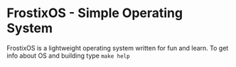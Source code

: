 # FrostixOS - Simple Operating System

FrostixOS is a lightweight operating system written for fun and learn.
To get info about OS and building type `make help`
